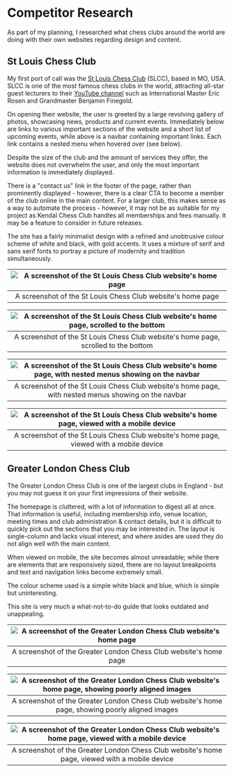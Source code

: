 # Competitor Research

As part of my planning, I researched what chess clubs around the world are doing with their own websites regarding design and content.  

## St Louis Chess Club

My first port of call was the [St Louis Chess Club](https://saintlouischessclub.org/) (SLCC), based in MO, USA. SLCC is one of the most famous chess clubs in the world, attracting all-star guest lecturers to their [YouTube channel](https://www.youtube.com/c/STLChessClub) such as International Master Eric Rosen and Grandmaster Benjamin Finegold.  

On opening their website, the user is greeted by a large revolving gallery of photos, showcasing news, products and current events. Immediately below are links to various important sections of the website and a short list of upcoming events, while above is a navbar containing important links. Each link contains a nested menu when hovered over (see below).  

Despite the size of the club and the amount of services they offer, the website does not overwhelm the user, and only the most important information is immediately displayed.  

There is a "contact us" link in the footer of the page, rather than prominently displayed - however, there is a clear CTA to become a member of the club online in the main content. For a larger club, this makes sense as a way to automate the process - however, it may not be as suitable for my project as Kendal Chess Club handles all memberships and fees manually. It may be a feature to consider in future releases.  

The site has a fairly minimalist design with a refined and unobtrusive colour scheme of white and black, with gold accents. It uses a mixture of serif and sans serif fonts to portray a picture of modernity and tradition simultaneously.  

| ![A screenshot of the St Louis Chess Club website's home page](screenshots/slcc-home-page.png) |
|:--:|
| A screenshot of the St Louis Chess Club website's home page |

| ![A screenshot of the St Louis Chess Club website's home page, scrolled to the bottom](screenshots/slcc-home-page-2.png) |
|:--:|
| A screenshot of the St Louis Chess Club website's home page, scrolled to the bottom |

| ![A screenshot of the St Louis Chess Club website's home page, with nested menus showing on the navbar](screenshots/slcc-home-nav.png) |
|:--:|
| A screenshot of the St Louis Chess Club website's home page, with nested menus showing on the navbar |

| ![A screenshot of the St Louis Chess Club website's home page, viewed with a mobile device](screenshots/slcc-home-mobile.png) |
|:--:|
| A screenshot of the St Louis Chess Club website's home page, viewed with a mobile device |

## Greater London Chess Club

The Greater London Chess Club is one of the largest clubs in England - but you may not guess it on your first impressions of their website.

The homepage is cluttered, with a lot of information to digest all at once. That information is useful, including membership info, venue location, meeting times and club administration & contact details, but it is difficult to quickly pick out the sections that you may be interested in.  The layout is single-column and lacks visual interest, and where asides are used they do not align well with the main content.  

When viewed on mobile, the site becomes almost unreadable; while there are elements that are responsively sized, there are no layout breakpoints and text and navigation links become extremely small.  

The colour scheme used is a simple white black and blue, which is simple but uninteresting.  

This site is very much a what-not-to-do guide that looks outdated and unappealing.  

| ![A screenshot of the Greater London Chess Club website's home page](screenshots/glcc-home-page.png) |
|:--:|
| A screenshot of the Greater London Chess Club website's home page |

| ![A screenshot of the Greater London Chess Club website's home page, showing poorly aligned images](screenshots/glcc-home-page-2.png) |
|:--:|
| A screenshot of the Greater London Chess Club website's home page, showing poorly aligned images |

| ![A screenshot of the Greater London Chess Club website's home page, viewed with a mobile device](screenshots/glcc-home-page-mobile.png) |
|:--:|
| A screenshot of the Greater London Chess Club website's home page, viewed with a mobile device |